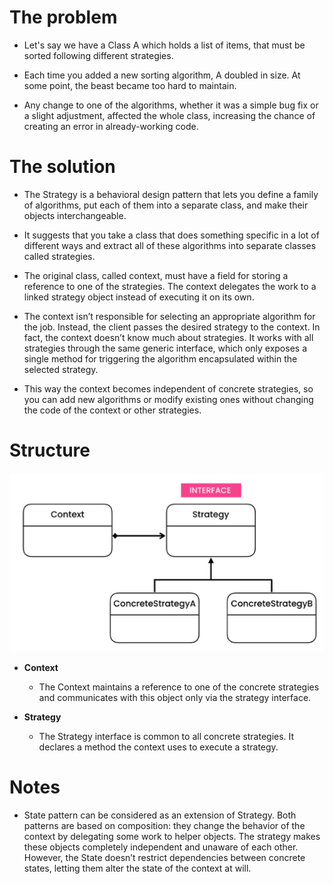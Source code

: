 # The problem

- Let's say we have a Class A which holds a list of items, that must be sorted following different strategies.

- Each time you added a new sorting algorithm, A doubled in size. At some point, the beast became too hard to maintain.

- Any change to one of the algorithms, whether it was a simple bug fix or a slight adjustment, affected the whole class, increasing the chance of creating an error in already-working code.

# The solution

- The Strategy is a behavioral design pattern that lets you define a family of algorithms, put each of them into a separate class, and make their objects interchangeable.

- It suggests that you take a class that does something specific in a lot of different ways and extract all of these algorithms into separate classes called strategies.

- The original class, called context, must have a field for storing a reference to one of the strategies. The context delegates the work to a linked strategy object instead of executing it on its own.

- The context isn’t responsible for selecting an appropriate algorithm for the job. Instead, the client passes the desired strategy to the context. In fact, the context doesn’t know much about strategies. It works with all strategies through the same generic interface, which only exposes a single method for triggering the algorithm encapsulated within the selected strategy.

- This way the context becomes independent of concrete strategies, so you can add new algorithms or modify existing ones without changing the code of the context or other strategies.

# Structure

![](diagram.png)

- **Context**
    - The Context maintains a reference to one of the concrete strategies and communicates with this object only via the strategy interface.

- **Strategy**
    - The Strategy interface is common to all concrete strategies. It declares a method the context uses to execute a strategy.


# Notes

- State pattern can be considered as an extension of Strategy. Both patterns are based on composition: they change the behavior of the context by delegating some work to helper objects. The strategy makes these objects completely independent and unaware of each other. However, the State doesn’t restrict dependencies between concrete states, letting them alter the state of the context at will.